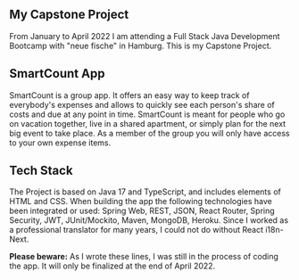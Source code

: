## My Capstone Project

From January to April 2022 I am attending a Full Stack Java Development Bootcamp with "neue fische" in Hamburg. This is my Capstone Project.

## SmartCount App
SmartCount is a group app. It offers an easy way to keep track of everybody's expenses and allows to quickly see each person's share of costs and due at any point in time. SmartCount is meant for people who go on vacation together, live in a shared apartment, or simply plan for the next big event to take place. As a member of the group you will only have access to your own expense items.

## Tech Stack
The Project is based on Java 17 and TypeScript, and includes elements of HTML and CSS. When building the app the following technologies have been integrated or used: Spring Web, REST, JSON, React Router, Spring Security, JWT, JUnit/Mockito, Maven, MongoDB, Heroku. Since I worked as a professional translator for many years, I could not do without React i18n-Next.

**Please beware:** As I wrote these lines, I was still in the process of coding the app. It will only be finalized at the end of April 2022.
